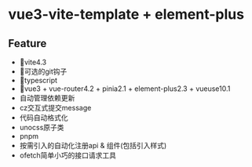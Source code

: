 # vue3-vite-template + element-plus

## Feature

- 🚀vite4.3
- 🚗可选的git钩子
- 🚆typescript
- 🍔vue3 + vue-router4.2 + pinia2.1 + element-plus2.3 + vueuse10.1
- 自动管理依赖更新
- cz交互式提交message
- 代码自动格式化
- unocss原子类
- pnpm
- 按需引入的自动化注册api & 组件(包括引入样式)
- ofetch简单小巧的接口请求工具
